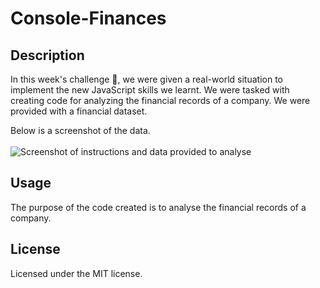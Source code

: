# Console-Finances

## Description

In this week's challenge :star_struck:, we were given a real-world situation to implement the new JavaScript skills we learnt. We were tasked with creating code for analyzing the financial records of a company. We were provided with a financial dataset.

Below is a screenshot of the data.
<br>
<br>
![Screenshot of instructions and data provided to analyse](./images/topscreen.png)

## Usage

The purpose of the code created is to analyse the financial records of a company.

## License

Licensed under the MIT license.
